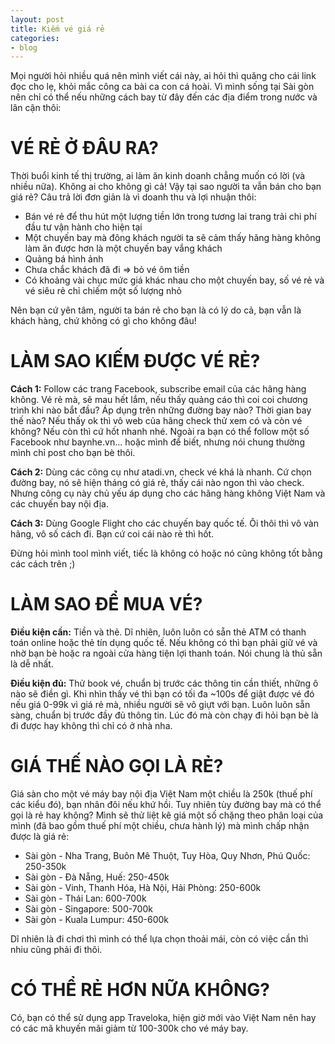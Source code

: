 ```yaml
---
layout: post
title: Kiếm vé giá rẻ
categories:
- blog
---
```


Mọi người hỏi nhiều quá nên mình viết cái này, ai hỏi thì quăng cho cái link đọc cho lẹ, khỏi mắc công ca bài ca con cá hoài. Vì mình sống tại Sài gòn nên chỉ có thể nếu những cách bay từ đây đến các địa điểm trong nước và lân cận thôi:

VÉ RẺ Ở ĐÂU RA?
===============

Thời buổi kinh tế thị trường, ai làm ăn kinh doanh chẳng muốn có lời (và nhiều nữa). Không ai cho không gì cả! Vậy tại sao người ta vẫn bán cho bạn giá rẻ? Câu trả lời đơn giản là vì doanh thu và lợi nhuận thôi:

- Bán vé rẻ để thu hút một lượng tiền lớn trong tương lai trang trải chi phí đầu tư vận hành cho hiện tại
- Một chuyến bay mà đông khách người ta sẽ cảm thấy hãng hàng không làm ăn được hơn là một chuyến bay vắng khách
- Quảng bá hình ảnh
- Chưa chắc khách đã đi => bỏ vé ôm tiền
- Có khoảng vài chục mức giá khác nhau cho một chuyến bay, số vé rẻ và vé siêu rẻ chỉ chiếm một số lượng nhỏ

Nên bạn cứ yên tâm, người ta bán rẻ cho bạn là có lý do cả, bạn vẫn là khách hàng, chứ không có gì cho không đâu!

LÀM SAO KIẾM ĐƯỢC VÉ RẺ?
========================

**Cách 1:** Follow các trang Facebook, subscribe email của các hãng hàng không. Vé rẻ mà, sẽ mau hết lắm, nếu thấy quảng cáo thì coi coi chương trình khi nào bắt đầu? Áp dụng trên những đường bay nào? Thời gian bay thế nào? Nếu thấy ok thì vô web của hãng check thử xem có và còn vé không? Nếu còn thì cứ hốt nhanh nhé. Ngoài ra bạn có thể follow một số Facebook như baynhe.vn... hoặc mình để biết, nhưng nói chung thường mình chỉ post cho bạn bè thôi.

**Cách 2:** Dùng các công cụ như atadi.vn, check vé khá là nhanh. Cứ chọn đường bay, nó sẽ hiện tháng có giá rẻ, thấy cái nào ngon thì vào check. Nhưng công cụ này chủ yếu áp dụng cho các hãng hàng không Việt Nam và các chuyến bay nội địa.

**Cách 3:** Dùng Google Flight cho các chuyến bay quốc tế. Ôi thôi thì vô vàn hãng, vô số cách đi. Bạn cứ coi cái nào rẻ thì hốt.

Đừng hỏi mình tool mình viết, tiếc là không có hoặc nó cũng không tốt bằng các cách trên ;)

LÀM SAO ĐỂ MUA VÉ?
==================

**Điều kiện cần:** Tiền và thẻ. Dĩ nhiên, luôn luôn có sẵn thẻ ATM có thanh toán online hoặc thẻ tín dụng quốc tế. Nếu không có thì bạn phải giữ vé và nhờ bạn bè hoặc ra ngoài cửa hàng tiện lợi thanh toán. Nói chung là thủ sẵn là dễ nhất.

**Điều kiện đủ:** Thử book vé, chuẩn bị trước các thông tin cần thiết, những ô nào sẽ điền gì. Khi nhìn thấy vé thì bạn có tối đa ~100s để giật được vé đó nếu giá 0-99k vì giá rẻ mà, nhiều người sẽ vô giựt với bạn. Luôn luôn sẵn sàng, chuẩn bị trước đầy đủ thông tin. Lúc đó mà còn chạy đi hỏi bạn bè là đi được hay không thì chỉ có ở nhà nha.


GIÁ THẾ NÀO GỌI LÀ RẺ?
======================

Giá sàn cho một vé máy bay nội địa Việt Nam một chiều là 250k (thuế phí các kiểu đó), bạn nhân đôi nếu khứ hồi. Tuy nhiên tùy đường bay mà có thể gọi là rẻ hay không? Mình sẽ thử liệt kê giá một số chặng theo phân loại của mình (đã bao gồm thuế phí một chiều, chưa hành lý) mà mình chấp nhận được là giá rẻ:

- Sài gòn - Nha Trang, Buôn Mê Thuột, Tuy Hòa, Quy Nhơn, Phú Quốc: 250-350k
- Sài gòn - Đà Nẵng, Huế: 250-450k
- Sài gòn - Vinh, Thanh Hóa, Hà Nội, Hải Phòng: 250-600k
- Sài gòn - Thái Lan: 600-700k
- Sài gòn - Singapore: 500-700k
- Sài gòn - Kuala Lumpur: 450-600k

Dĩ nhiên là đi chơi thì mình có thể lựa chọn thoải mái, còn có việc cần thì nhiu cũng phải đi thôi.

CÓ THỂ RẺ HƠN NỮA KHÔNG?
========================

Có, bạn có thể sử dụng app Traveloka, hiện giờ mới vào Việt Nam nên hay có các mã khuyến mãi giảm từ 100-300k cho vé máy bay.
